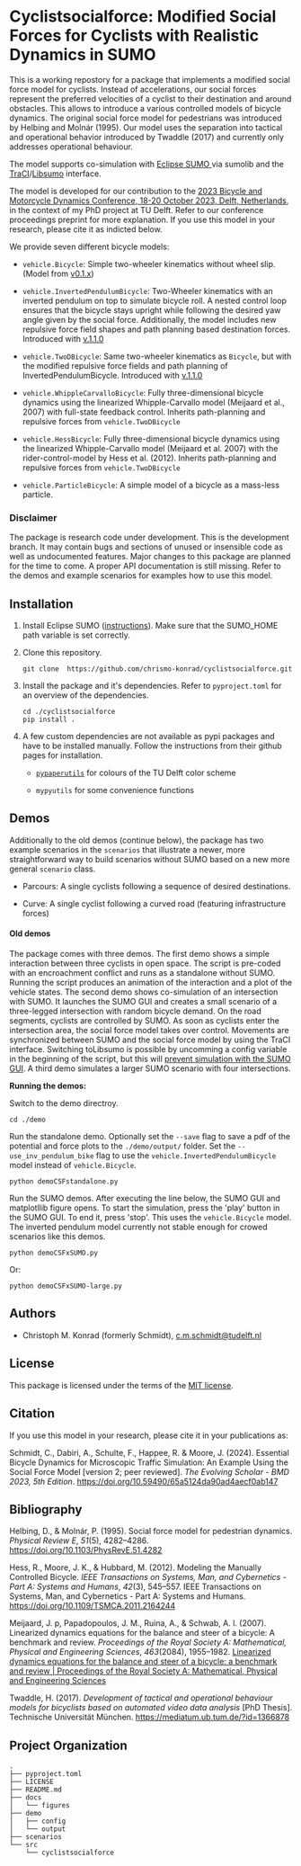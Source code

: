 Cyclistsocialforce: Modified Social Forces for Cyclists with Realistic Dynamics in SUMO
==============================

This is a working repostory for a package that implements a modified social force model for cyclists. Instead of accelerations, our social forces represent the preferred velocities of a cyclist to their destination and around obstacles. This allows to introduce a various controlled models of bicycle dynamics. The original social force model for pedestrians was introduced by Helbing and Molnár (1995). Our model uses the separation into tactical and operational behavior introduced by Twaddle (2017) and currently only addresses operational behaviour. 

The model supports co-simulation with [Eclipse SUMO ](https://eclipse.dev/sumo/) via sumolib and the [TraCI](https://sumo.dlr.de/docs/TraCI.html)/[Libsumo](https://sumo.dlr.de/docs/Libsumo.html) interface.  

The model is developed for our contribution to the [2023 Bicycle and Motorcycle Dynamics Conference, 18-20 October 2023, Delft, Netherlands](https://dapp.orvium.io/deposits/649d4037c2c818c6824899bd/view), in the context of my PhD project at TU Delft. Refer to our conference proceedings preprint for more explanation. If you use this model in your research, please cite it as indicted below. 

We provide seven different bicycle models:

- `vehicle.Bicycle`: Simple two-wheeler kinematics without wheel slip. (Model from [v0.1.x](https://github.com/chrismo-schmidt/cyclistsocialforce/releases/tag/v0.1.1-bmd2023extendedabstract))

- `vehicle.InvertedPendulumBicycle`: Two-Wheeler kinematics with an inverted pendulum on top to simulate bicycle roll. A nested control loop ensures that the bicycle stays upright while following the desired yaw angle given by the social force. Additionally, the model includes new repulsive force field shapes and path planning based destination forces. Introduced with [v.1.1.0](https://github.com/chrismo-schmidt/cyclistsocialforce/releases/tag/v1.1.0-bmd2023proceedingspaper)

- `vehicle.TwoDBicycle`: Same two-wheeler kinematics as `Bicycle`, but with the modified repulsive force fields and path planning of InvertedPendulumBicycle. Introduced with [v.1.1.0](https://github.com/chrismo-schmidt/cyclistsocialforce/releases/tag/v1.1.0-bmd2023proceedingspaper)

- `vehicle.WhippleCarvalloBicycle`: Fully three-dimensional bicycle dynamics using the linearized Whipple-Carvallo model (Meijaard et al., 2007) with full-state feedback control. Inherits path-planning and repulsive forces from `vehicle.TwoDBicycle`

- `vehicle.HessBicycle`:  Fully three-dimensional bicycle dynamics using the linearized Whipple-Carvallo model (Meijaard et al. 2007) with the rider-control-model by Hess et al. (2012). Inherits path-planning and repulsive forces from `vehicle.TwoDBicycle`

- `vehicle.ParticleBicycle`: A simple model of a bicycle as a mass-less particle. 

### Disclaimer

The package is research code under development. This is the development branch. It may contain bugs and sections of unused or insensible code as well as undocumented features. Major changes to this package are planned for the time to come. A proper API documentation is still missing. Refer to the demos and example scenarios for examples how to use this model.

## Installation

1. Install Eclipse SUMO ([instructions](https://sumo.dlr.de/docs/Installing/index.html)). Make sure that the SUMO_HOME path variable is set correctly. 

2. Clone this repository. 
   
   ```
   git clone  https://github.com/chrismo-konrad/cyclistsocialforce.git
   ```

3. Install the package and it's dependencies. Refer to `pyproject.toml` for an overview of the dependencies. 
   
   ```
   cd ./cyclistsocialforce
   pip install . 
   ```

4. A few custom dependencies are not available as pypi packages and have to be installed manually. Follow the instructions from their github pages for installation.
   
   - [`pypaperutils`](https://github.com/chris-konrad/pypaperutils) for colours of the TU Delft color scheme
   
   - `mypyutils` for some convenience functions

## Demos

Additionally to the old demos (continue below), the package has two example scenarios in the `scenarios` that illustrate a newer, more straightforward way to build scenarios without SUMO based on a new more general `scenario` class.

- Parcours: A single cyclists following a sequence of desired destinations.

- Curve: A single cyclist following a curved road (featuring infrastructure forces)

#### Old demos

The package comes with three demos. The first demo shows a simple interaction between three cyclists in open space. The script is pre-coded with an encroachment conflict and runs as a standalone without SUMO. Running the script produces an animation of the interaction and a plot of the vehicle states.  The second demo shows co-simulation of an intersection with SUMO. It launches the SUMO GUI and creates a small scenario of a three-legged intersection with random bicycle demand. On the road segments, cyclists are controlled by SUMO. As soon as cyclists enter the intersection area, the social force model takes over control.  Movements are synchronized between SUMO and the social force model by using the TraCI interface. Switching toLibsumo is possible by uncomming a config variable in the beginning of the script, but this will [prevent simulation with the SUMO GUI](https://sumo.dlr.de/docs/Libsumo.html#limitations). A third demo simulates a larger SUMO scenario with four intersections. 

**Running the demos:**

Switch to the demo directroy.

```
cd ./demo
```

Run the standalone demo. Optionally set the `--save` flag to save a pdf of the potential and force plots to the `./demo/output/` folder. Set the `--use_inv_pendulum_bike` flag to use the `vehicle.InvertedPendulumBicycle` model instead of `vehicle.Bicycle`.

```
python demoCSFstandalone.py
```

Run the SUMO demos. After executing the line below, the SUMO GUI and matplotllib figure opens. To start the simulation, press the 'play' button in the SUMO GUI. To end it, press 'stop'. This uses the `vehicle.Bicycle` model. The inverted pendulum model currently not stable enough for crowed scenarios like this demos. 

```
python demoCSFxSUMO.py
```

Or: 

```
python demoCSFxSUMO-large.py
```

## Authors

- Christoph M. Konrad (formerly Schmidt), c.m.schmidt@tudelft.nl

License
--------------------

This package is licensed under the terms of the [MIT license](https://github.com/chrismo-schmidt/cyclistsocialforce/blob/main/LICENSE).

## Citation

If you use this model in your research, please cite it in your publications as:

Schmidt, C., Dabiri, A., Schulte, F., Happee, R. & Moore, J. (2024). Essential Bicycle Dynamics for Microscopic Traffic Simulation: An Example Using the Social Force Model [version 2; peer reviewed]. *The Evolving Scholar - BMD 2023, 5th Edition*. https://doi.org/10.59490/65a5124da90ad4aecf0ab147

## Bibliography

Helbing, D., & Molnár, P. (1995). Social force model for pedestrian dynamics. *Physical Review E*, *51*(5), 4282–4286. https://doi.org/10.1103/PhysRevE.51.4282

Hess, R., Moore, J. K., & Hubbard, M. (2012). Modeling the Manually Controlled Bicycle. *IEEE Transactions on Systems, Man, and Cybernetics - Part A: Systems and Humans*, *42*(3), 545–557. IEEE Transactions on Systems, Man, and Cybernetics - Part A: Systems and Humans. https://doi.org/10.1109/TSMCA.2011.2164244

Meijaard, J. p, Papadopoulos, J. M., Ruina, A., & Schwab, A. l. (2007). Linearized dynamics equations for the balance and steer of a bicycle: A benchmark and review. *Proceedings of the Royal Society A: Mathematical, Physical and Engineering Sciences*, *463*(2084), 1955–1982. [Linearized dynamics equations for the balance and steer of a bicycle: a benchmark and review | Proceedings of the Royal Society A: Mathematical, Physical and Engineering Sciences](https://doi.org/10.1098/rspa.2007.1857)

Twaddle, H. (2017). *Development of tactical and operational behaviour models for bicyclists based on automated video data analysis* [PhD Thesis]. Technische Universität München. https://mediatum.ub.tum.de/?id=1366878



## Project Organization

```
.
├── pyproject.toml
├── LICENSE
├── README.md
├── docs
│   └── figures
├── demo
│   ├── config
│   └── output
├── scenarios
└── src
    └── cyclistsocialforce
```
